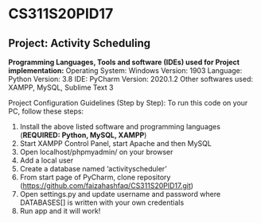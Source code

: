 # CS311S20PID17

## Project: 	Activity Scheduling

**Programming Languages, Tools and software (IDEs) used for Project implementation:**
            Operating System:	Windows
              Version: 1903	
            Language:	Python
               Version: 3.8	
            IDE:	PyCharm	
              Version: 2020.1.2 
            Other softwares used: XAMPP,	MySQL,	Sublime Text 3	

Project Configuration Guidelines (Step by Step):
To run this code on your PC, follow these steps:
1.	Install the above listed software and programming languages (**REQUIRED: Python, MySQL, XAMPP**)
2.	Start XAMPP Control Panel, start Apache and then MySQL
3.	Open localhost/phpmyadmin/ on your browser
4.	Add a local user
5.	Create a database named ‘activityscheduler’
6.	From start page of PyCharm, clone repository (https://github.com/faizahashfaq/CS311S20PID17.git)
7.	Open settings.py and update username and password where DATABASES[] is written with your own credentials
8.	Run app and it will work!








	
